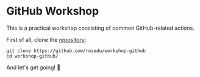 # GitHub Workshop

This is a practical workshop consisting of common GitHub-related actions.

First of all, clone the [repository](https://github.com/rosedu/workshop-github):

```console
git clone https://github.com/rosedu/workshop-github
cd workshop-github/
```

And let's get going! 🚀
